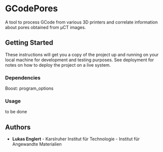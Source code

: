 # GCodePores

A tool to process GCode from various 3D printers and correlate information about pores obtained from µCT images.



## Getting Started

These instructions will get you a copy of the project up and running on your local machine for development and testing purposes. See deployment for notes on how to deploy the project on a live system.


### Dependencies 

Boost: program_options

### Usage

to be done


## Authors

* **Lukas Englert** - Karslruher Institut für Technologie - Institut für Angewandte Materialien 
